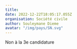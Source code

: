 ```yaml
---
title: 
date: 2022-12-22T18:05:17.055Z
organisation: Société civile 
author: Souleymane Dieme 
avatar: "/img/pays/SN.svg"
---
```


Non à la 3e candidature